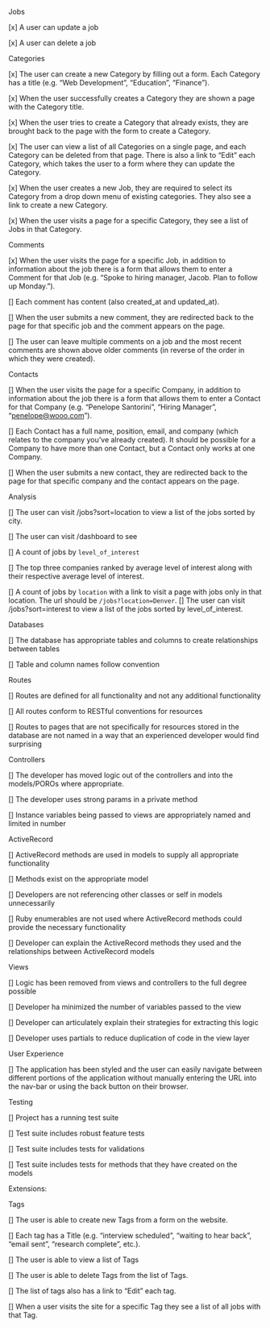Jobs

[x] A user can update a job

[x] A user can delete a job

Categories

[x] The user can create a new Category by filling out a form. Each Category has a title (e.g. “Web Development”, “Education”, “Finance”).

[x] When the user successfully creates a Category they are shown a page with the Category title.

[x] When the user tries to create a Category that already exists, they are brought back to the page with the form to create a Category.

[x] The user can view a list of all Categories on a single page, and each Category can be deleted from that page. There is also a link to “Edit” each Category, which takes the user to a form where they can update the Category.

[x] When the user creates a new Job, they are required to select its Category from a drop down menu of existing categories. They also see a link to create a new Category.

[x] When the user visits a page for a specific Category, they see a list of Jobs in that Category.

Comments

[x] When the user visits the page for a specific Job, in addition to information about the job there is a form that allows them to enter a Comment for that Job (e.g. “Spoke to hiring manager, Jacob. Plan to follow up Monday.”).

[] Each comment has content (also created_at and updated_at).

[] When the user submits a new comment, they are redirected back to the page for that specific job and the comment appears on the page.

[] The user can leave multiple comments on a job and the most recent comments are shown above older comments (in reverse of the order in which they were created).

Contacts

[] When the user visits the page for a specific Company, in addition to information about the job there is a form that allows them to enter a Contact for that Company (e.g. “Penelope Santorini”, “Hiring Manager”, “penelope@wooo.com”).

[] Each Contact has a full name, position, email, and company (which relates to the company you’ve already created). It should be possible for a Company to have more than one Contact, but a Contact only works at one Company.

[] When the user submits a new contact, they are redirected back to the page for that specific company and the contact appears on the page.

Analysis

[] The user can visit /jobs?sort=location to view a list of the jobs sorted by city.

[] The user can visit /dashboard to see

[] A count of jobs by `level_of_interest`

[] The top three companies ranked by average level of interest along with their respective average level of interest.

[] A count of jobs by `location` with a link to visit a page with jobs only in that location. The url should be `/jobs?location=Denver`.
[] The user can visit /jobs?sort=interest to view a list of the jobs sorted by level_of_interest.

Databases

[] The database has appropriate tables and columns to create relationships between tables

[] Table and column names follow convention

Routes

[] Routes are defined for all functionality and not any additional functionality

[] All routes conform to RESTful conventions for resources

[] Routes to pages that are not specifically for resources stored in the database are not named in a way that an experienced developer would find surprising

Controllers

[] The developer has moved logic out of the controllers and into the models/POROs where appropriate.

[] The developer uses strong params in a private method

[] Instance variables being passed to views are appropriately named and limited in number

ActiveRecord

[] ActiveRecord methods are used in models to supply all appropriate functionality

[] Methods exist on the appropriate model

[] Developers are not referencing other classes or self in models unnecessarily

[] Ruby enumerables are not used where ActiveRecord methods could provide the necessary functionality

[] Developer can explain the ActiveRecord methods they used and the relationships between ActiveRecord models

Views

[] Logic has been removed from views and controllers to the full degree possible

[] Developer ha minimized the number of variables passed to the view

[] Developer can articulately explain their strategies for extracting this logic

[] Developer uses partials to reduce duplication of code in the view layer

User Experience

[] The application has been styled and the user can easily navigate between different portions of the application without manually entering the URL into the nav-bar or using the back button on their browser.

Testing

[] Project has a running test suite

[] Test suite includes robust feature tests

[] Test suite includes tests for validations

[] Test suite includes tests for methods that they have created on the models

Extensions:

Tags

[] The user is able to create new Tags from a form on the website.

[] Each tag has a Title (e.g. “interview scheduled”, “waiting to hear back”, “email sent”, “research complete”, etc.).

[] The user is able to view a list of Tags

[] The user is able to delete Tags from the list of Tags.

[] The list of tags also has a link to “Edit” each tag.

[] When a user visits the site for a specific Tag they see a list of all jobs with that Tag.
